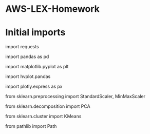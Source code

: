 # AWS-LEX-Homework
# Initial imports
import requests

import pandas as pd

import matplotlib.pyplot as plt

import hvplot.pandas

import plotly.express as px

from sklearn.preprocessing import StandardScaler, MinMaxScaler

from sklearn.decomposition import PCA

from sklearn.cluster import KMeans

from pathlib import Path
